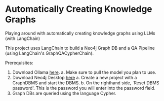 # Automatically Creating Knowledge Graphs
Playing around with automatically creating knowledge graphs using LLMs (with LangChain)

This project uses LangChain to build a Neo4j Graph DB and a QA Pipeline (using LangChain's GraphQACypherChain).

Prerequisites:
1. Download Ollama [here](https://ollama.com/download).
   a. Make sure to pull the model you plan to use.
2. Download Neo4j Desktop [here](https://neo4j.com/download/?utm_source=GSearch&utm_medium=PaidSearch&utm_campaign=Evergreen&utm_content=AMS-Search-SEMBrand-Evergreen-None-SEM-SEM-NonABM&utm_term=download%20neo4j&utm_adgroup=download&gad_source=1&gclid=CjwKCAiAn9a9BhBtEiwAbKg6fk0FJYnTAH_2YDr2LOicg7-m28Ofd6veBaMJg-7Nt83qApOLfDjNDhoCHRgQAvD_BwE)
   a. Create a new project with a GraphDBMS and start the DBMS.
   b. On the righthand side, 'Reset DBMS password'. This is the password you will enter into the password field.
3. Graph DBs are queried using the language Cypher.
